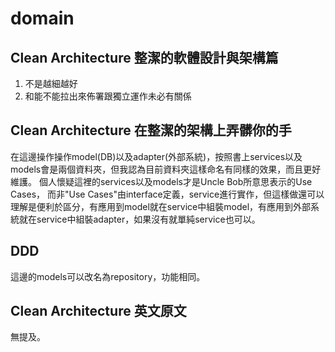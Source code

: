 # domain

## Clean Architecture 整潔的軟體設計與架構篇

1. 不是越細越好
2. 和能不能拉出來佈署跟獨立運作未必有關係

## Clean Architecture 在整潔的架構上弄髒你的手

在這邊操作操作model(DB)以及adapter(外部系統)，按照書上services以及models會是兩個資料夾，但我認為目前資料夾這樣命名有同樣的效果，而且更好維護。
個人懷疑這裡的services以及models才是Uncle Bob所意思表示的Use Cases，
而非"Use Cases"由interface定義，service進行實作，但這樣做還可以理解是便利於區分，有應用到model就在service中組裝model，有應用到外部系統就在service中組裝adapter，如果沒有就單純service也可以。

## DDD

這邊的models可以改名為repository，功能相同。

## Clean Architecture 英文原文

無提及。
